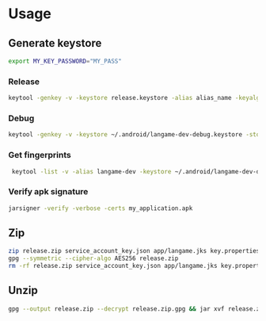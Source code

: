 
# Usage

## Generate keystore

```bash
export MY_KEY_PASSWORD="MY_PASS"
```

### Release

```bash
keytool -genkey -v -keystore release.keystore -alias alias_name -keyalg RSA -keysize 2048 -validity 10000
```

### Debug

```bash
keytool -genkey -v -keystore ~/.android/langame-dev-debug.keystore -storepass "$MY_KEY_PASSWORD" -alias langame-dev -keypass "$MY_KEY_PASSWORD" -keyalg RSA -keysize 2048 -validity 10000
```

### Get fingerprints

```bash
 keytool -list -v -alias langame-dev -keystore ~/.android/langame-dev-debug.keystore -storepass "$MY_KEY_PASSWORD" -keypass "$MY_KEY_PASSWORD"
```

### Verify apk signature

```bash
jarsigner -verify -verbose -certs my_application.apk
```

## Zip

```bash
zip release.zip service_account_key.json app/langame.jks key.properties app/src/dev/google-services.json app/src/main/google-services.json
gpg --symmetric --cipher-algo AES256 release.zip
rm -rf release.zip service_account_key.json app/langame.jks key.properties app/google-services.json
```

## Unzip

```bash
gpg --output release.zip --decrypt release.zip.gpg && jar xvf release.zip && rm -rf release.zip
```

